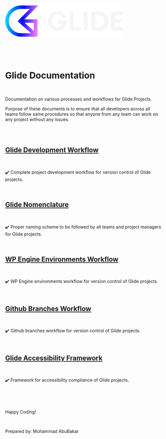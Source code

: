 <br>
<br>
<br>

![Glide Design](assets/images/glide.png)

<br>
<br>
<br>

# Glide Documentation

<br>

Documentation on various processes and workflows for Glide Projects.

Purpose of these documents is to ensure that all developers across all teams follow same procedures so that anyone from any team can work on any project without any issues.

<br>
<br>

## [Glide Development Workflow](https://github.com/abubakar-me/glide-design/tree/master/glide-development-workflow)

<br>

✔️ Complete project development workflow for version control of Glide projects.

<br>

## [Glide Nomenclature](https://github.com/abubakar-me/glide-design/tree/master/glide-nomenclature)

<br>

✔️ Proper naming scheme to be followed by all teams and project managers for Glide projects.

<br>

## [WP Engine Environments Workflow](https://github.com/abubakar-me/glide-design/tree/master/wpengine-environments-workflow)

<br>

✔️ WP Engine environments workflow for version control of Glide projects.

<br>

## [Github Branches Workflow](https://github.com/abubakar-me/glide-design/tree/master/github-branches-workflow)

<br>

✔️ Github branches workflow for version control of Glide projects.

<br>

## [Glide Accessibility Framework](https://github.com/abubakar-me/glide-design/tree/master/glide-accessibility-framework)

<br>

✔️ Framework for accessibility compliance of Glide projects.

<br>
<br>
<br>


Happy Coding!

<br>

Prepared by: Muhammad AbuBakar

<br>
<br>
<br>
